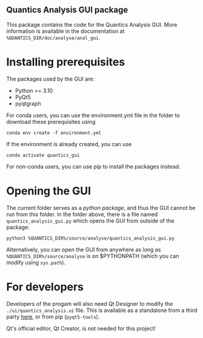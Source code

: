 Quantics Analysis GUI package
-----------------------------

This package contains the code for the Quantics Analysis GUI. More information is available in the documentation at `%QUANTICS_DIR/doc/analyse/anal_gui`.

Installing prerequisites
========================

The packages used by the GUI are:

+ Python >= 3.10
+ PyQt5
+ pyqtgraph

For conda users, you can use the environment.yml file in the folder to download these prerequisites using

```
conda env create -f environment.yml
```

If the environment is already created, you can use

```
conda activate quantics_gui
```

For non-conda users, you can use pip to install the packages instead.

Opening the GUI
===============

The current folder serves as a *python package*, and thus the GUI cannot be run from this folder. In the folder above, there is a file named `quantics_analysis_gui.py` which opens the GUI from outside of the package:

```
python3 %QUANTICS_DIR%/source/analyse/quantics_analysis_gui.py
```

Alternatively, you can open the GUI from anywhere as long as `%QUANTICS_DIR%/source/analyse` is on $PYTHONPATH (which you can modify using `sys.path`).

For developers
==============

Developers of the progam will also need Qt Designer to modify the `./ui/quantics_analysis.ui` file. This is available as a standalone from a third party [here](https://build-system.fman.io/qt-designer-download), or from pip (`pyqt5-tools`).

Qt's official editor, Qt Creator, is not needed for this project!